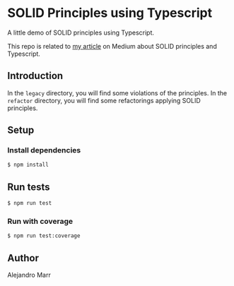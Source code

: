 # SOLID Principles using Typescript

A little demo of SOLID principles using Typescript.

This repo is related to [my article](https://medium.com/@alejandromarr/solid-principles-using-typescript-c475031efcd3) on Medium about SOLID principles and Typescript.

## Introduction

In the `legacy` directory, you will find some violations of the principles. In the `refactor` directory, you will find some refactorings applying SOLID principles.

## Setup

### Install dependencies

```bash
$ npm install
```

## Run tests

```bash
$ npm run test
```

### Run with coverage

```bash
$ npm run test:coverage
```

## Author

Alejandro Marr
